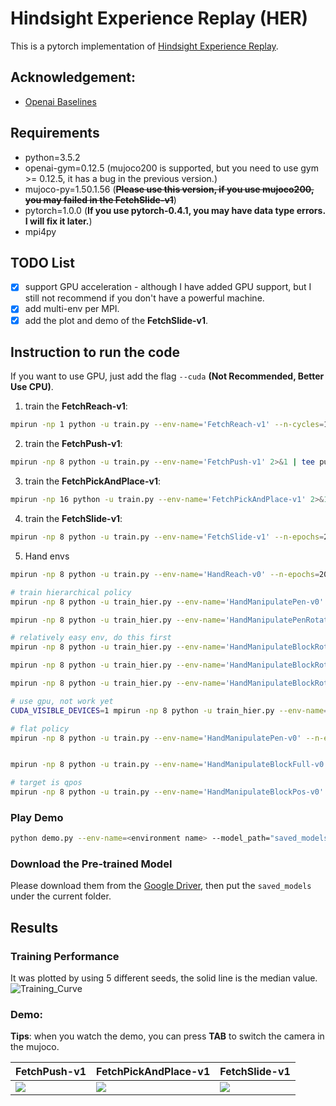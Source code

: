 # Hindsight Experience Replay (HER)
This is a pytorch implementation of [Hindsight Experience Replay](https://arxiv.org/abs/1707.01495). 

## Acknowledgement:
- [Openai Baselines](https://github.com/openai/baselines)

## Requirements
- python=3.5.2
- openai-gym=0.12.5 (mujoco200 is supported, but you need to use gym >= 0.12.5, it has a bug in the previous version.)
- mujoco-py=1.50.1.56 (~~**Please use this version, if you use mujoco200, you may failed in the FetchSlide-v1**~~)
- pytorch=1.0.0 (**If you use pytorch-0.4.1, you may have data type errors. I will fix it later.**)
- mpi4py

## TODO List
- [x] support GPU acceleration - although I have added GPU support, but I still not recommend if you don't have a powerful machine.
- [x] add multi-env per MPI.
- [x] add the plot and demo of the **FetchSlide-v1**.

## Instruction to run the code
If you want to use GPU, just add the flag `--cuda` **(Not Recommended, Better Use CPU)**.
1. train the **FetchReach-v1**:
```bash
mpirun -np 1 python -u train.py --env-name='FetchReach-v1' --n-cycles=10 2>&1 | tee reach.log
```
2. train the **FetchPush-v1**:
```bash
mpirun -np 8 python -u train.py --env-name='FetchPush-v1' 2>&1 | tee push.log
```
3. train the **FetchPickAndPlace-v1**:
```bash
mpirun -np 16 python -u train.py --env-name='FetchPickAndPlace-v1' 2>&1 | tee pick.log
```
4. train the **FetchSlide-v1**:
```bash
mpirun -np 8 python -u train.py --env-name='FetchSlide-v1' --n-epochs=200 2>&1 | tee slide.log
```

5. Hand envs
```bash
mpirun -np 8 python -u train.py --env-name='HandReach-v0' --n-epochs=200 2>&1 | tee logs/HandReach70.log

# train hierarchical policy
mpirun -np 8 python -u train_hier.py --env-name='HandManipulatePen-v0' --n-epochs=200 2>&1 | tee logs/hier_HandPen.log

mpirun -np 8 python -u train_hier.py --env-name='HandManipulatePenRotate-v0' --n-epochs=200 2>&1 | tee logs/hier_HandPenR.log

# relatively easy env, do this first
mpirun -np 8 python -u train_hier.py --env-name='HandManipulateBlockRotateZ-v0' --n-epochs=200 --c 5 2>&1 | tee logs/hier_HandBZ.log

mpirun -np 8 python -u train_hier.py --env-name='HandManipulateBlockRotateParallel-v0' --n-epochs=200 2>&1 | tee logs/hier_HandBP.log

mpirun -np 8 python -u train_hier.py --env-name='HandManipulateBlockRotateXYZ-v0' --n-epochs=200 2>&1 | tee logs/hier_HandBxyz.log

# use gpu, not work yet
CUDA_VISIBLE_DEVICES=1 mpirun -np 8 python -u train_hier.py --env-name='HandManipulatePenRotate-v0' --n-epochs=200 --cuda 2>&1 | tee logs/hier_HandPenR_cuda.log

# flat policy
mpirun -np 8 python -u train.py --env-name='HandManipulatePen-v0' --n-epochs=200 2>&1 | tee logs/flat_HandPen.log


mpirun -np 8 python -u train.py --env-name='HandManipulateBlockFull-v0' --n-epochs=200 2>&1 | tee logs/flat_HandFull.log

# target is qpos
mpirun -np 8 python -u train.py --env-name='HandManipulateBlockPos-v0' --n-epochs=200 2>&1 | tee logs/flat_qpos.log


```

### Play Demo
```bash
python demo.py --env-name=<environment name> --model_path="saved_models/HandManipulateBlockRotateZ-v0_Nov29_10-50-16_hier_False"
```
### Download the Pre-trained Model
Please download them from the [Google Driver](https://drive.google.com/open?id=1dNzIpIcL4x1im8dJcUyNO30m_lhzO9K4), then put the `saved_models` under the current folder.

## Results
### Training Performance
It was plotted by using 5 different seeds, the solid line is the median value. 
![Training_Curve](figures/results.png)
### Demo:
**Tips**: when you watch the demo, you can press **TAB** to switch the camera in the mujoco.  

FetchPush-v1| FetchPickAndPlace-v1| FetchSlide-v1
-----------------------|-----------------------|-----------------------|
![](figures/push.gif)| ![](figures/pick.gif)| ![](figures/slide.gif)

